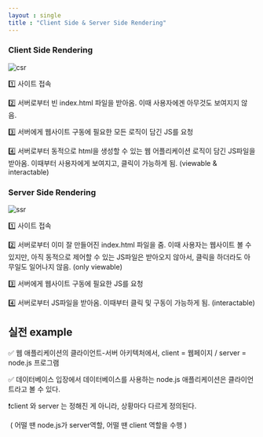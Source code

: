 ```yaml
---
layout : single
title : "Client Side & Server Side Rendering"
---
```


### Client Side Rendering

![csr](../images/2021-11-04-client_server/csr.png)

1️⃣   사이트 접속

2️⃣   서버로부터 빈 index.html 파일을 받아옴. 이때 사용자에겐 아무것도 보여지지 않음.

3️⃣   서버에게 웹사이트 구동에 필요한 모든 로직이 담긴 JS를 요청

4️⃣   서버로부터 동적으로 html을 생성할 수 있는 웹 어플리케이션 로직이 담긴 JS파일을 받아옴. 이때부터 사용자에게 보여지고, 클릭이 가능하게 됨. (viewable & interactable)







### Server Side Rendering

![ssr](../images/2021-11-04-client_server/ssr.png)

1️⃣   사이트 접속

2️⃣   서버로부터 이미 잘 만들어진 index.html 파일을 줌. 이때 사용자는 웹사이트 볼 수 있지만, 아직 동적으로 제어할 수 있는 JS파일은 받아오지 않아서, 클릭을 하더라도 아무일도 일어나지 않음. (only viewable)

3️⃣   서버에게 웹사이트 구동에 필요한 JS를 요청

4️⃣   서버로부터 JS파일을 받아옴. 이때부터 클릭 및 구동이 가능하게 됨. (interactable)







## 실전 example

✅ 웹 애플리케이션의 클라이언트-서버 아키텍처에서,  client = 웹페이지  /  server = node.js 프로그램

✅ 데이터베이스 입장에서 데이터베이스를 사용하는 node.js 애플리케이션은 클라이언트라고 볼 수 있다.

❗️client 와  server 는 정해진 게 아니라, 상황마다 다르게 정의된다.

​     ( 어떨 땐 node.js가 server역할, 어떨 땐 client 역할을 수행 )
